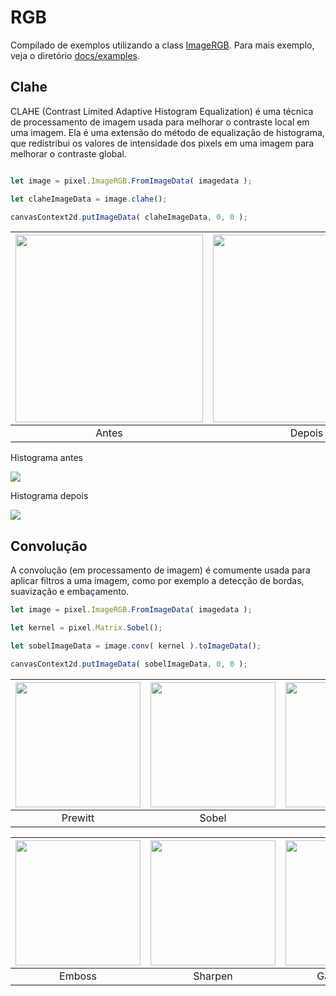 # RGB

Compilado de exemplos utilizando a class [ImageRGB](https://github.com/devConcordia/pixel/blob/main/ImageRGB.mjs).
Para mais exemplo, veja o diretório [docs/examples](https://github.com/devConcordia/pixel/blob/main/examples/).

## Clahe

CLAHE (Contrast Limited Adaptive Histogram Equalization) é uma técnica de processamento de imagem usada para melhorar o contraste local em uma imagem.
Ela é uma extensão do método de equalização de histograma, que redistribui os valores de intensidade dos pixels em uma imagem para melhorar o contraste global. 

```javascript

let image = pixel.ImageRGB.FromImageData( imagedata );

let claheImageData = image.clahe();

canvasContext2d.putImageData( claheImageData, 0, 0 );

```


| <img src="https://github.com/devConcordia/pixel/blob/main/docs/examples/src/hill.jpg" width="300" /> | <img src="https://github.com/devConcordia/pixel/blob/main/docs/images/rgb-clahe.png" width="300" /> |
|:-:|:-:|
| Antes  | Depois    |


Histograma antes

![](https://github.com/devConcordia/pixel/blob/main/docs/images/rgb-clahe-histogram-original.png)


Histograma depois

![](https://github.com/devConcordia/pixel/blob/main/docs/images/rgb-clahe-histogram-final.png)


## Convolução

A convolução (em processamento de imagem) é comumente usada para aplicar filtros a uma imagem, 
como por exemplo a detecção de bordas, suavização e embaçamento.

```javascript
let image = pixel.ImageRGB.FromImageData( imagedata );

let kernel = pixel.Matrix.Sobel();

let sobelImageData = image.conv( kernel ).toImageData();

canvasContext2d.putImageData( sobelImageData, 0, 0 );
```

| <img src="https://github.com/devConcordia/pixel/blob/main/docs/images/rgb-conv-prewitt.png" width="200" /> | <img src="https://github.com/devConcordia/pixel/blob/main/docs/images/rgb-conv-sobel.png" width="200" /> | <img src="https://github.com/devConcordia/pixel/blob/main/docs/images/rgb-conv-laplace.png" width="200" /> |
|:-:|:-:|:-:|
| Prewitt  | Sobel    | Laplace  |

| <img src="https://github.com/devConcordia/pixel/blob/main/docs/images/rgb-conv-emboss.png" width="200" /> | <img src="https://github.com/devConcordia/pixel/blob/main/docs/images/rgb-conv-sharpen.png" width="200" /> | <img src="https://github.com/devConcordia/pixel/blob/main/docs/images/rgb-conv-gaussian-blur.png" width="200" /> |
|:-:|:-:|:-:|
| Emboss   | Sharpen  | GaussianBlur |


